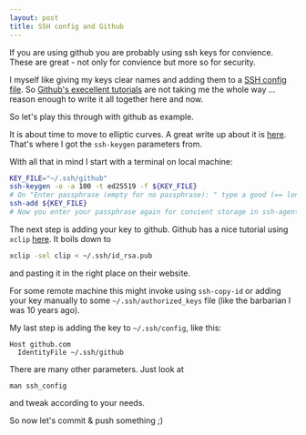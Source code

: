 ```yaml
---
layout: post
title: SSH config and Github
---
```


If you are using github you are probably using ssh keys for convience.
These are great - not only for convience but more so for security.

I myself like giving my keys clear names and adding them to a [SSH config file](http://nerderati.com/2011/03/17/simplify-your-life-with-an-ssh-config-file/).
So [Github's execellent tutorials](https://help.github.com/articles/generating-an-ssh-key/) are not taking me the whole way ... reason enough to write it all together here and now.

So let's play this through with github as example.

It is about time to move to elliptic curves. A great write up about it is [here](https://blog.g3rt.nl/upgrade-your-ssh-keys.html). That's where I got the ```ssh-keygen``` parameters from.

With all that in mind I start with a terminal on local machine:

``` bash
KEY_FILE="~/.ssh/github"
ssh-keygen -o -a 100 -t ed25519 -f ${KEY_FILE}
# On "Enter passphrase (empty for no passphrase): " type a good (== long) passphrase
ssh-add ${KEY_FILE}
# Now you enter your passphrase again for convient storage in ssh-agent
```

The next step is adding your key to github. Github has a nice tutorial using ```xclip``` [here](https://help.github.com/articles/adding-a-new-ssh-key-to-your-github-account/). It boils down to

``` bash
xclip -sel clip < ~/.ssh/id_rsa.pub
```
and pasting it in the right place on their website.

For some remote machine this might invoke using ```ssh-copy-id``` or adding your key manually to some ```~/.ssh/authorized_keys``` file (like the barbarian I was 10 years ago).


My last step is adding the key to ```~/.ssh/config```, like this:

```
Host github.com
  IdentityFile ~/.ssh/github
```

There are many other parameters. Just look at

```
man ssh_config
```
and tweak according to your needs.

So now let's commit & push something ;)
